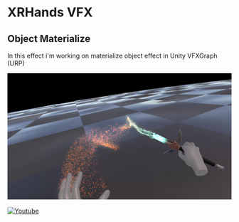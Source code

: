 # XRHands VFX

## Object Materialize
In this effect i'm working on materialize object effect in Unity VFXGraph (URP)

![alt text](https://github.com/DanielBrud/XRHands/blob/mainLocal/Images/Unity%20VFX%20Sword%20Materiazlie.png)

[![Youtube](http://img.youtube.com/vi/YOUTUBE_VIDEO_ID_HERE/0.jpg)](https://www.youtube.com/watch?v=MVDNCIM96BE&ab_channel=DanielBrud)
